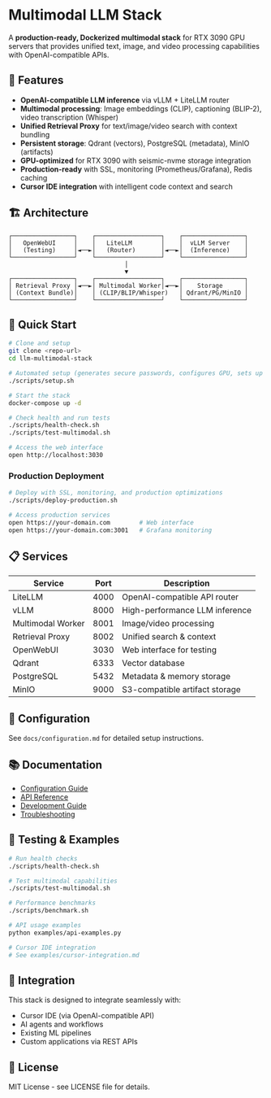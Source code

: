 # Multimodal LLM Stack

A **production-ready, Dockerized multimodal stack** for RTX 3090 GPU servers that provides unified text, image, and video processing capabilities with OpenAI-compatible APIs.

## 🚀 Features

- **OpenAI-compatible LLM inference** via vLLM + LiteLLM router
- **Multimodal processing**: Image embeddings (CLIP), captioning (BLIP-2), video transcription (Whisper)
- **Unified Retrieval Proxy** for text/image/video search with context bundling
- **Persistent storage**: Qdrant (vectors), PostgreSQL (metadata), MinIO (artifacts)
- **GPU-optimized** for RTX 3090 with seismic-nvme storage integration
- **Production-ready** with SSL, monitoring (Prometheus/Grafana), Redis caching
- **Cursor IDE integration** with intelligent code context and search

## 🏗️ Architecture

```
┌─────────────────┐    ┌──────────────────┐    ┌─────────────────┐
│   OpenWebUI     │    │   LiteLLM        │    │  vLLM Server    │
│   (Testing)     │◄──►│   (Router)       │◄──►│  (Inference)    │
└─────────────────┘    └──────────────────┘    └─────────────────┘
                                │
                                ▼
┌─────────────────┐    ┌──────────────────┐    ┌─────────────────┐
│ Retrieval Proxy │◄──►│ Multimodal Worker│◄──►│    Storage      │
│ (Context Bundle)│    │ (CLIP/BLIP/Whisper)   │ Qdrant/PG/MinIO │
└─────────────────┘    └──────────────────┘    └─────────────────┘
```

## 🚦 Quick Start

```bash
# Clone and setup
git clone <repo-url>
cd llm-multimodal-stack

# Automated setup (generates secure passwords, configures GPU, sets up storage)
./scripts/setup.sh

# Start the stack
docker-compose up -d

# Check health and run tests
./scripts/health-check.sh
./scripts/test-multimodal.sh

# Access the web interface
open http://localhost:3030
```

### Production Deployment

```bash
# Deploy with SSL, monitoring, and production optimizations
./scripts/deploy-production.sh

# Access production services
open https://your-domain.com        # Web interface
open https://your-domain.com:3001   # Grafana monitoring
```

## 📋 Services

| Service | Port | Description |
|---------|------|-------------|
| LiteLLM | 4000 | OpenAI-compatible API router |
| vLLM | 8000 | High-performance LLM inference |
| Multimodal Worker | 8001 | Image/video processing |
| Retrieval Proxy | 8002 | Unified search & context |
| OpenWebUI | 3030 | Web interface for testing |
| Qdrant | 6333 | Vector database |
| PostgreSQL | 5432 | Metadata & memory storage |
| MinIO | 9000 | S3-compatible artifact storage |

## 🔧 Configuration

See `docs/configuration.md` for detailed setup instructions.

## 📚 Documentation

- [Configuration Guide](docs/configuration.md)
- [API Reference](docs/api-reference.md)
- [Development Guide](docs/development.md)
- [Troubleshooting](docs/troubleshooting.md)

## 🧪 Testing & Examples

```bash
# Run health checks
./scripts/health-check.sh

# Test multimodal capabilities
./scripts/test-multimodal.sh

# Performance benchmarks
./scripts/benchmark.sh

# API usage examples
python examples/api-examples.py

# Cursor IDE integration
# See examples/cursor-integration.md
```

## 🤝 Integration

This stack is designed to integrate seamlessly with:
- Cursor IDE (via OpenAI-compatible API)
- AI agents and workflows
- Existing ML pipelines
- Custom applications via REST APIs

## 📄 License

MIT License - see LICENSE file for details.

